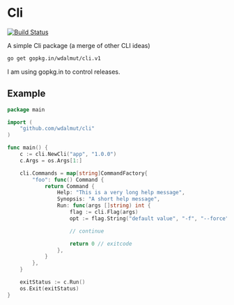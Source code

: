 # Cli

[![Build Status](https://travis-ci.org/wdalmut/cli.svg?branch=master)](https://travis-ci.org/wdalmut/cli)

A simple Cli package (a merge of other CLI ideas)

```sh
go get gopkg.in/wdalmut/cli.v1
```

I am using gopkg.in to control releases.

## Example

```go
package main

import (
    "github.com/wdalmut/cli"
)

func main() {
    c := cli.NewCli("app", "1.0.0")
    c.Args = os.Args[1:]

	cli.Commands = map[string]CommandFactory{
		"foo": func() Command {
			return Command {
                Help: "This is a very long help message",
                Synopsis: "A short help message",
                Run: func(args []string) int {
                    flag := cli.Flag(args)
                    opt := flag.String("default value", "-f", "--force", "-force")

                    // continue

                    return 0 // exitcode
                },
            }
		},
    }

    exitStatus := c.Run()
    os.Exit(exitStatus)
}
```

